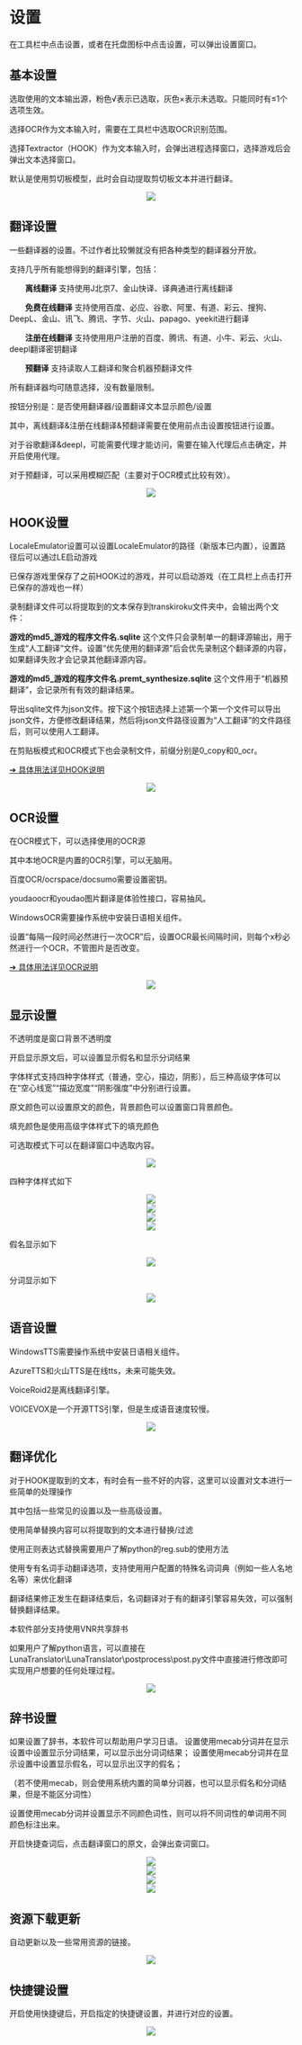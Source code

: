 
# 设置

在工具栏中点击设置，或者在托盘图标中点击设置，可以弹出设置窗口。


## 基本设置

选取使用的文本输出源，粉色√表示已选取，灰色×表示未选取。只能同时有≤1个选项生效。

选择OCR作为文本输入时，需要在工具栏中选取OCR识别范围。

选择Textractor（HOOK）作为文本输入时，会弹出进程选择窗口，选择游戏后会弹出文本选择窗口。

默认是使用剪切板模型，此时会自动提取剪切板文本并进行翻译。

<div align="center"><img src='./zh/pics/5.jpg'></div>


## 翻译设置 

一些翻译器的设置。不过作者比较懒就没有把各种类型的翻译器分开放。

支持几乎所有能想得到的翻译引擎，包括：

&emsp;&emsp;**离线翻译** 支持使用J北京7、金山快译、译典通进行离线翻译 

&emsp;&emsp;**免费在线翻译** 支持使用百度、必应、谷歌、阿里、有道、彩云、搜狗、DeepL、金山、讯飞、腾讯、字节、火山、papago、yeekit进行翻译

&emsp;&emsp;**注册在线翻译** 支持使用用户注册的百度、腾讯、有道、小牛、彩云、火山、deepl翻译密钥翻译

&emsp;&emsp;**预翻译** 支持读取人工翻译和聚合机器预翻译文件 

所有翻译器均可随意选择，没有数量限制。

按钮分别是：是否使用翻译器/设置翻译文本显示颜色/设置

其中，离线翻译&注册在线翻译&预翻译需要在使用前点击设置按钮进行设置。

对于谷歌翻译&deepl，可能需要代理才能访问，需要在输入代理后点击确定，并开启使用代理。

对于预翻译，可以采用模糊匹配（主要对于OCR模式比较有效）。

<div align="center"><img src='./zh/pics/6.jpg'></div>


## HOOK设置

LocaleEmulator设置可以设置LocaleEmulator的路径（新版本已内置），设置路径后可以通过LE启动游戏

已保存游戏里保存了之前HOOK过的游戏，并可以启动游戏（在工具栏上点击打开已保存的游戏也一样）

录制翻译文件可以将提取到的文本保存到transkiroku文件夹中，会输出两个文件：

**游戏的md5_游戏的程序文件名.sqlite** 这个文件只会录制单一的翻译源输出，用于生成“人工翻译”文件。设置“优先使用的翻译源”后会优先录制这个翻译源的内容，如果翻译失败才会记录其他翻译源内容。

**游戏的md5_游戏的程序文件名.premt_synthesize.sqlite** 这个文件用于“机器预翻译”，会记录所有有效的翻译结果。

导出sqlite文件为json文件。按下这个按钮选择上述第一个第一个文件可以导出json文件，方便修改翻译结果，然后将json文件路径设置为“人工翻译”的文件路径后，则可以使用人工翻译。

在剪贴板模式和OCR模式下也会录制文件，前缀分别是0_copy和0_ocr。


[➔ 具体用法详见HOOK说明](hooksetsumei.md)

<div align="center"><img src='./zh/pics/21.jpg'></div>

 
## OCR设置

在OCR模式下，可以选择使用的OCR源

其中本地OCR是内置的OCR引擎，可以无脑用。

百度OCR/ocrspace/docsumo需要设置密钥。

youdaoocr和youdao图片翻译是体验性接口，容易抽风。

WindowsOCR需要操作系统中安装日语相关组件。

设置“每隔一段时间必然进行一次OCR”后，设置OCR最长间隔时间，则每个x秒必然进行一个OCR，不管图片是否改变。

[➔ 具体用法详见OCR说明](ocrsetsumei.md)

<div align="center"><img src='./zh/pics/22.jpg'></div>


## 显示设置

不透明度是窗口背景不透明度

开启显示原文后，可以设置显示假名和显示分词结果

字体样式支持四种字体样式（普通，空心，描边，阴影），后三种高级字体可以在“空心线宽”“描边宽度”“阴影强度”中分别进行设置。

原文颜色可以设置原文的颜色，背景颜色可以设置窗口背景颜色。

填充颜色是使用高级字体样式下的填充颜色

可选取模式下可以在翻译窗口中选取内容。


<div align="center"><img src='./zh/pics/7.jpg'></div>

四种字体样式如下

<div align="center"><img src='./zh/pics/ziti1.jpg'></div>
<div align="center"><img src='./zh/pics/ziti2.jpg'></div>
<div align="center"><img src='./zh/pics/ziti3.jpg'></div>
<div align="center"><img src='./zh/pics/ziti4.jpg'></div>

假名显示如下

<div align="center"><img src='./zh/pics/jiaming.jpg'></div>

分词显示如下

<div align="center"><img src='./zh/pics/fenci.jpg'></div>


 
  
## 语音设置

WindowsTTS需要操作系统中安装日语相关组件。

AzureTTS和火山TTS是在线tts，未来可能失效。

VoiceRoid2是离线翻译引擎。

VOICEVOX是一个开源TTS引擎，但是生成语音速度较慢。

<div align="center"><img src='./zh/pics/8.jpg'></div>


 

## 翻译优化

对于HOOK提取到的文本，有时会有一些不好的内容，这里可以设置对文本进行一些简单的处理操作

其中包括一些常见的设置以及一些高级设置。

使用简单替换内容可以将提取到的文本进行替换/过滤

使用正则表达式替换需要用户了解python的reg.sub的使用方法

使用专有名词手动翻译选项，支持使用用户配置的特殊名词词典（例如一些人名地名等）来优化翻译

翻译结果修正发生在翻译结束后，名词翻译对于有的翻译引擎容易失效，可以强制替换翻译结果。

本软件部分支持使用VNR共享辞书

如果用户了解python语言，可以直接在LunaTranslator\LunaTranslator\postprocess\post.py文件中直接进行修改即可实现用户想要的任何处理过程。

<div align="center"><img src='./zh/pics/10.jpg'></div>

 

## 辞书设置

如果设置了辞书，本软件可以帮助用户学习日语。
设置使用mecab分词并在显示设置中设置显示分词结果，可以显示出分词词结果；
设置使用mecab分词并在显示设置中设置显示假名，可以显示出汉字的假名；

（若不使用mecab，则会使用系统内置的简单分词器，也可以显示假名和分词结果，但是不能区分词性）

设置使用mecab分词并设置显示不同颜色词性，则可以将不同词性的单词用不同颜色标注出来。

开启快捷查词后，点击翻译窗口的原文，会弹出查词窗口。

<div align="center"><img src='./zh/pics/cishu.jpg'></div>


<div align="center"><img src='./zh/pics/fenci.jpg'></div>
<div align="center"><img src='./zh/pics/searchword.jpg'></div>
<div align="center"><img src='./zh/pics/searchword2.jpg'></div>

## 资源下载更新
 
自动更新以及一些常用资源的链接。


<div align="center"><img src='./zh/pics/down.jpg'></div>
 

## 快捷键设置

开启使用快捷键后，开启指定的快捷键设置，并进行对应的设置。

<div align="center"><img src='./zh/pics/quick.jpg'></div>
